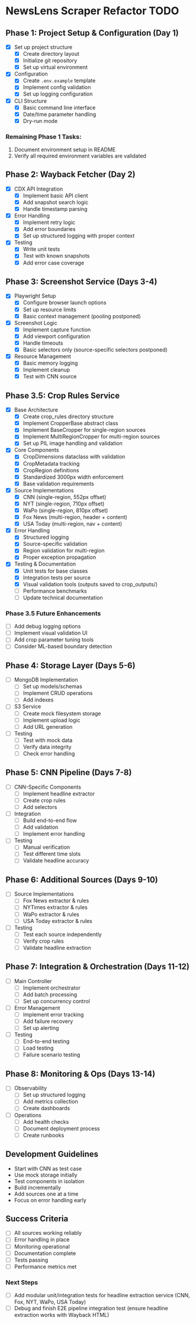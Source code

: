 # NewsLens Scraper Refactor TODO

## Phase 1: Project Setup & Configuration (Day 1)
- [x] Set up project structure
  - [x] Create directory layout
  - [x] Initialize git repository
  - [x] Set up virtual environment
- [x] Configuration
  - [x] Create `.env.example` template
  - [x] Implement config validation
  - [x] Set up logging configuration
- [x] CLI Structure
  - [x] Basic command line interface
  - [x] Date/time parameter handling
  - [x] Dry-run mode

### Remaining Phase 1 Tasks:
1. Document environment setup in README
2. Verify all required environment variables are validated

## Phase 2: Wayback Fetcher (Day 2)
- [x] CDX API Integration
  - [x] Implement basic API client
  - [x] Add snapshot search logic
  - [x] Handle timestamp parsing
- [x] Error Handling
  - [x] Implement retry logic
  - [x] Add error boundaries
  - [x] Set up structured logging with proper context
- [x] Testing
  - [x] Write unit tests
  - [x] Test with known snapshots
  - [x] Add error case coverage

## Phase 3: Screenshot Service (Days 3-4)
- [x] Playwright Setup
  - [x] Configure browser launch options
  - [x] Set up resource limits
  - [x] Basic context management (pooling postponed)
- [x] Screenshot Logic
  - [x] Implement capture function
  - [x] Add viewport configuration
  - [x] Handle timeouts
  - [x] Basic selectors only (source-specific selectors postponed)
- [x] Resource Management
  - [x] Basic memory logging
  - [x] Implement cleanup
  - [x] Test with CNN source

## Phase 3.5: Crop Rules Service
- [x] Base Architecture
  - [x] Create crop_rules directory structure
  - [x] Implement CropperBase abstract class
  - [x] Implement BaseCropper for single-region sources
  - [x] Implement MultiRegionCropper for multi-region sources
  - [x] Set up PIL image handling and validation

- [x] Core Components
  - [x] CropDimensions dataclass with validation
  - [x] CropMetadata tracking
  - [x] CropRegion definitions
  - [x] Standardized 3000px width enforcement
  - [x] Base validation requirements

- [x] Source Implementations
  - [x] CNN (single-region, 552px offset)
  - [x] NYT (single-region, 710px offset)
  - [x] WaPo (single-region, 810px offset)
  - [x] Fox News (multi-region, header + content)
  - [x] USA Today (multi-region, nav + content)

- [x] Error Handling
  - [x] Structured logging
  - [x] Source-specific validation
  - [x] Region validation for multi-region
  - [x] Proper exception propagation

- [x] Testing & Documentation
  - [x] Unit tests for base classes
  - [x] Integration tests per source
  - [x] Visual validation tools (outputs saved to crop_outputs/)
  - [ ] Performance benchmarks
  - [ ] Update technical documentation

### Phase 3.5 Future Enhancements
- [ ] Add debug logging options
- [ ] Implement visual validation UI
- [ ] Add crop parameter tuning tools
- [ ] Consider ML-based boundary detection

## Phase 4: Storage Layer (Days 5-6)
- [ ] MongoDB Implementation
  - [ ] Set up models/schemas
  - [ ] Implement CRUD operations
  - [ ] Add indexes
- [ ] S3 Service
  - [ ] Create mock filesystem storage
  - [ ] Implement upload logic
  - [ ] Add URL generation
- [ ] Testing
  - [ ] Test with mock data
  - [ ] Verify data integrity
  - [ ] Check error handling

## Phase 5: CNN Pipeline (Days 7-8)
- [ ] CNN-Specific Components
  - [ ] Implement headline extractor
  - [ ] Create crop rules
  - [ ] Add selectors
- [ ] Integration
  - [ ] Build end-to-end flow
  - [ ] Add validation
  - [ ] Implement error handling
- [ ] Testing
  - [ ] Manual verification
  - [ ] Test different time slots
  - [ ] Validate headline accuracy

## Phase 6: Additional Sources (Days 9-10)
- [ ] Source Implementations
  - [ ] Fox News extractor & rules
  - [ ] NYTimes extractor & rules
  - [ ] WaPo extractor & rules
  - [ ] USA Today extractor & rules
- [ ] Testing
  - [ ] Test each source independently
  - [ ] Verify crop rules
  - [ ] Validate headline extraction

## Phase 7: Integration & Orchestration (Days 11-12)
- [ ] Main Controller
  - [ ] Implement orchestrator
  - [ ] Add batch processing
  - [ ] Set up concurrency control
- [ ] Error Management
  - [ ] Implement error tracking
  - [ ] Add failure recovery
  - [ ] Set up alerting
- [ ] Testing
  - [ ] End-to-end testing
  - [ ] Load testing
  - [ ] Failure scenario testing

## Phase 8: Monitoring & Ops (Days 13-14)
- [ ] Observability
  - [ ] Set up structured logging
  - [ ] Add metrics collection
  - [ ] Create dashboards
- [ ] Operations
  - [ ] Add health checks
  - [ ] Document deployment process
  - [ ] Create runbooks

## Development Guidelines
- Start with CNN as test case
- Use mock storage initially
- Test components in isolation
- Build incrementally
- Add sources one at a time
- Focus on error handling early

## Success Criteria
- [ ] All sources working reliably
- [ ] Error handling in place
- [ ] Monitoring operational
- [ ] Documentation complete
- [ ] Tests passing
- [ ] Performance metrics met

### Next Steps
- [ ] Add modular unit/integration tests for headline extraction service (CNN, Fox, NYT, WaPo, USA Today)
- [ ] Debug and finish E2E pipeline integration test (ensure headline extraction works with Wayback HTML)
